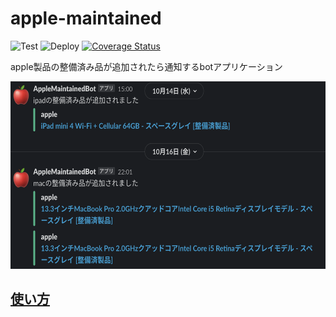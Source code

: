 # apple-maintained

![Test](https://github.com/s14t284/apple-maintained-bot/workflows/Test/badge.svg)
![Deploy](https://github.com/s14t284/apple-maintained-bot/workflows/Deploy/badge.svg)
[![Coverage Status](https://coveralls.io/repos/github/s14t284/apple-maintained-bot/badge.svg?branch=main)](https://coveralls.io/github/s14t284/apple-maintained-bot?branch=main)

apple製品の整備済み品が追加されたら通知するbotアプリケーション

<img src="docs/image.png" alt="イメージ図" width=600 height=300>

## [使い方](docs/usage.md)